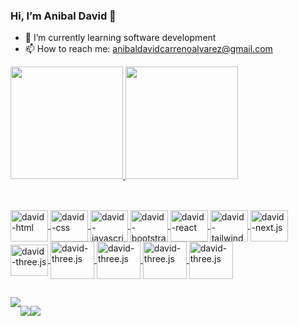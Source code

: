 ### Hi, I’m Anibal David 👋

- 🌱 I’m currently learning software development
- 📫 How to reach me: anibaldavidcarrenoalvarez@gmail.com

<div>
  <a href="https://.com/anibal-carre">
    <img height="180em" src="https://github-readme-stats.vercel.app/api?username=anibal-carre&show_icons=true&theme=highcontrast&include_all_commits=true&count_private=true"/>
    <img height="180em" src="https://github-readme-stats.vercel.app/api/top-langs/?username=anibal-carre&layout=compact&langs_count=16&theme=highcontrast" />
</div>

##

<div style="display: inline_block"><br>

<img align="center" alt="david-html" height="50" width="60" src="https://cdn.jsdelivr.net/gh/devicons/devicon/icons/html5/html5-original.svg"/>

<img align="center" alt="david-css" height="50" width="60" src="https://cdn.jsdelivr.net/gh/devicons/devicon/icons/css3/css3-original.svg"/>

<img align="center" alt="david-javascript" height="50" width="60" src="https://cdn.jsdelivr.net/gh/devicons/devicon/icons/javascript/javascript-original.svg"/>

<img align="center" alt="david-bootstrap" height="50" width="60" src="https://cdn.jsdelivr.net/gh/devicons/devicon/icons/bootstrap/bootstrap-original.svg"/>

<img align="center" alt="david-react" height="50" width="60" src="https://cdn.jsdelivr.net/gh/devicons/devicon/icons/react/react-original.svg"/>

<img align="center" alt="david-tailwind" height="50" width="60" src="https://cdn.jsdelivr.net/gh/devicons/devicon/icons/tailwindcss/tailwindcss-original-wordmark.svg"/>
  
<img align="center" alt="david-next.js" height="50" width="60" src="https://cdn.jsdelivr.net/gh/devicons/devicon/icons/nextjs/nextjs-original.svg"/>

<img align="center" alt="david-three.js" height="50" width="60" src="https://cdn.jsdelivr.net/gh/devicons/devicon/icons/threejs/threejs-original.svg"/>

<img align="center" alt="david-three.js" height="60" width="70" src="https://cdn.jsdelivr.net/gh/devicons/devicon/icons/php/php-original.svg" />

<img align="center" alt="david-three.js" height="60" width="70" src="https://cdn.jsdelivr.net/gh/devicons/devicon/icons/mysql/mysql-original-wordmark.svg" />

<img align="center" alt="david-three.js" height="60" width="70" src="https://cdn.jsdelivr.net/gh/devicons/devicon/icons/laravel/laravel-plain-wordmark.svg" />

<img align="center" alt="david-three.js" height="60" width="70" src="https://cdn.vectorstock.com/i/1000x1000/54/10/laravel-php-web-framework-logo-vector-41005410.webp" />


</div>

##

<div style="display: flex"><br>
  <a  href="https://www.instagram.com/davidcarrenoalvarez/"><img src="https://img.shields.io/badge/Instagram-E4405F?style=for-the-badge&logo=instagram&logoColor=white" target="_blank"/></a>

  <a  href="https://www.facebook.com/david.carrenoalvarez/" target="_blank"><img src="https://img.shields.io/badge/Facebook-1877F2?style=for-the-badge&logo=facebook&logoColor=white"/></a>

  <a  href="https://www.linkedin.com/in/anibal-david-carre%C3%B1o-alvarez-2066aa267/" target="_blank"><img src="https://img.shields.io/badge/LinkedIn-0077B5?style=for-the-badge&logo=linkedin&logoColor=white" /></a>
</div>
